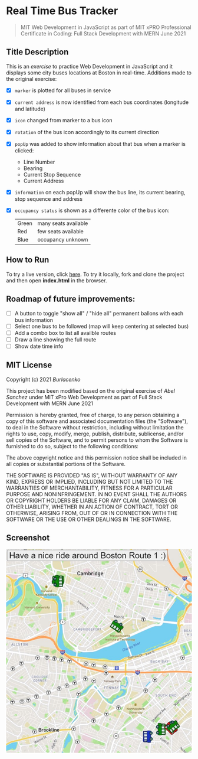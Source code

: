 # Real Time Bus Tracker
>MIT Web Development in JavaScript as part of MIT xPRO Professional Certificate in Coding: Full Stack Development with MERN June 2021

## Title Description
This is an <em>exercise</em> to practice Web Development in JavaScript and it displays some city buses locations at Boston in real-time.
Additions made to the original exercise:

- [x] `marker` is plotted for all buses in service
- [x] `current address` is now identified from each bus coordinates (longitude and latitude)
- [x] `icon` changed from marker to a bus icon
- [x] `rotation` of the bus icon accordingly to its current direction
- [x] `popUp` was added to show information about that bus when a marker is clicked:
  * Line Number
  * Bearing
  * Current Stop Sequence
  * Current Address
- [x] `information` on each popUp will show the bus line, its current bearing, stop sequence and address
- [x] `occupancy status` is shown as a differente color of the bus icon:
  
  <table>
  <tr><td>Green</td><td>many seats available</td></tr>
  <tr><td>Red</td><td>few seats available</td>
  <tr><td>Blue</td><td>occupancy unknown</td></tr>
  </table>
  
## How to Run
To try a live version, click <a href="https://burlacenko.github.io/BusTrackerBoston/index.html">here</a>. To try it locally, fork and clone the project and then open <strong>index.html</strong> in the browser.

## Roadmap of future improvements:
- [ ] A button to toggle "show all" / "hide all" permanent ballons with each bus information</li>
- [ ] Select one bus to be followed (map will keep centering at selected bus)</li>
- [ ] Add a combo box to list all availble routes</li>
- [ ] Draw a line showing the full route</li>
- [ ] Show date time info</li>
  
## MIT License
Copyright (c) 2021 <em>Burlacenko</em>

This project has been modified based on the original exercise of <em>Abel Sanchez</em>
under MIT xPro Web Development as part of Full Stack Development with MERN June 2021

Permission is hereby granted, free of charge, to any person obtaining a copy
of this software and associated documentation files (the "Software"), to deal
in the Software without restriction, including without limitation the rights
to use, copy, modify, merge, publish, distribute, sublicense, and/or sell
copies of the Software, and to permit persons to whom the Software is
furnished to do so, subject to the following conditions:

The above copyright notice and this permission notice shall be included in all
copies or substantial portions of the Software.

THE SOFTWARE IS PROVIDED "AS IS", WITHOUT WARRANTY OF ANY KIND, EXPRESS OR
IMPLIED, INCLUDING BUT NOT LIMITED TO THE WARRANTIES OF MERCHANTABILITY,
FITNESS FOR A PARTICULAR PURPOSE AND NONINFRINGEMENT. IN NO EVENT SHALL THE
AUTHORS OR COPYRIGHT HOLDERS BE LIABLE FOR ANY CLAIM, DAMAGES OR OTHER
LIABILITY, WHETHER IN AN ACTION OF CONTRACT, TORT OR OTHERWISE, ARISING FROM,
OUT OF OR IN CONNECTION WITH THE SOFTWARE OR THE USE OR OTHER DEALINGS IN THE
SOFTWARE.
	
## Screenshot
![Image of BusTracker](BusTrackerBostonRealTime.jpg)

